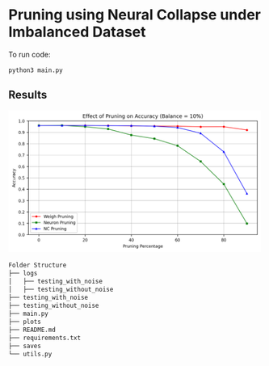 # Pruning using Neural Collapse under Imbalanced Dataset

To run code:
```
python3 main.py
```


## Results
<img src="https://github.com/noopur-zambare/nc_pruning/blob/main/testing_without_noise/10%25.png" alt="Testing Pruned Model" title="Testing Pruned Model" width="500">


```
Folder Structure
├── logs
│   ├── testing_with_noise
│   ├── testing_without_noise
├── testing_with_noise
├── testing_without_noise
├── main.py
├── plots
├── README.md
├── requirements.txt
├── saves
└── utils.py
```
